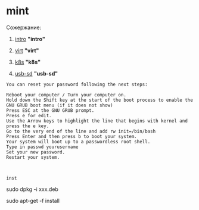 # mint

Сожержание:

1. [intro](mint-intro/README.md) **"intro"**
2. [virt](mint-virt/README.md) **"virt"**
3. [k8s](mint-k8s/README.md) **"k8s"**




10. [usb-sd](usb-sd/README.md) **"usb-sd"**



```
You can reset your password following the next steps:

Reboot your computer / Turn your computer on.
Hold down the Shift key at the start of the boot process to enable the GNU GRUB boot menu (if it does not show)
Press ESC at the GNU GRUB prompt.
Press e for edit.
Use the Arrow keys to highlight the line that begins with kernel and press the e key.
Go to the very end of the line and add rw init=/bin/bash
Press Enter and then press b to boot your system.
Your system will boot up to a passwordless root shell.
Type in passwd yourusername
Set your new password.
Restart your system.



inst
```
sudo dpkg -i xxx.deb

sudo apt-get -f install
```


